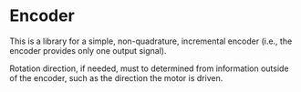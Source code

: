 # Encoder

This is a library for a simple, non-quadrature, incremental encoder (i.e., the encoder provides only one output signal). 

Rotation direction, if needed, must to determined from information outside of the encoder, such as the direction the motor is driven.